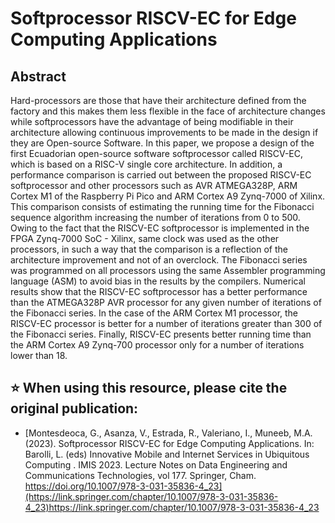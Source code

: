 # Softprocessor RISCV-EC for Edge Computing Applications
## Abstract
Hard-processors are those that have their architecture defined from the factory and this makes them less flexible in the face of architecture changes while softprocessors have the advantage of being modifiable in their architecture allowing continuous improvements to be made in the design if they are Open-source Software. In this paper, we propose a design of the first Ecuadorian open-source software softprocessor called RISCV-EC, which is based on a RISC-V single core architecture. In addition, a performance comparison is carried out between the proposed RISCV-EC softprocessor and other processors such as AVR ATMEGA328P, ARM Cortex M1 of the Raspberry Pi Pico and ARM Cortex A9 Zynq-7000 of Xilinx. This comparison consists of estimating the running time for the Fibonacci sequence algorithm increasing the number of iterations from 0 to 500. Owing to the fact that the RISCV-EC softprocessor is implemented in the FPGA Zynq-7000 SoC - Xilinx, same clock was used as the other processors, in such a way that the comparison is a reflection of the architecture improvement and not of an overclock. The Fibonacci series was programmed on all processors using the same Assembler programming language (ASM) to avoid bias in the results by the compilers. Numerical results show that the RISCV-EC softprocessor has a better performance than the ATMEGA328P AVR processor for any given number of iterations of the Fibonacci series. In the case of the ARM Cortex M1 processor, the RISCV-EC processor is better for a number of iterations greater than 300 of the Fibonacci series. Finally, RISCV-EC presents better running time than the ARM Cortex A9 Zynq-700 processor only for a number of iterations lower than 18.

## ⭐ When using this resource, please cite the original publication:
- [Montesdeoca, G., Asanza, V., Estrada, R., Valeriano, I., Muneeb, M.A. (2023). Softprocessor RISCV-EC for Edge Computing Applications. In: Barolli, L. (eds) Innovative Mobile and Internet Services in Ubiquitous Computing . IMIS 2023. Lecture Notes on Data Engineering and Communications Technologies, vol 177. Springer, Cham. https://doi.org/10.1007/978-3-031-35836-4_23](https://link.springer.com/chapter/10.1007/978-3-031-35836-4_23)https://link.springer.com/chapter/10.1007/978-3-031-35836-4_23
